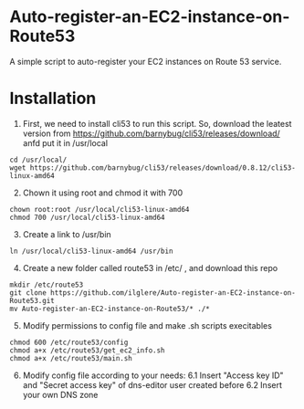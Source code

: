 # Auto-register-an-EC2-instance-on-Route53
A simple script to auto-register your EC2 instances on Route 53 service.
# Installation
1. First, we need to install cli53 to run this script.
So, download the leatest version from https://github.com/barnybug/cli53/releases/download/ anfd put it in /usr/local
```
cd /usr/local/
wget https://github.com/barnybug/cli53/releases/download/0.8.12/cli53-linux-amd64
```
2. Chown it using root and chmod it with 700
```
chown root:root /usr/local/cli53-linux-amd64
chmod 700 /usr/local/cli53-linux-amd64
```
3. Create a link to /usr/bin
```
ln /usr/local/cli53-linux-amd64 /usr/bin
```
4. Create a new folder called route53 in /etc/ , and download this repo
```
mkdir /etc/route53
git clone https://github.com/ilglere/Auto-register-an-EC2-instance-on-Route53.git
mv Auto-register-an-EC2-instance-on-Route53/* ./*
```
5. Modify permissions to config file and make .sh scripts execitables
```
chmod 600 /etc/route53/config
chmod a+x /etc/route53/get_ec2_info.sh
chmod a+x /etc/route53/main.sh
```
6. Modify config file according to your needs:
  6.1 Insert "Access key ID" and "Secret access key" of dns-editor user created before
  6.2 Insert your own DNS zone
